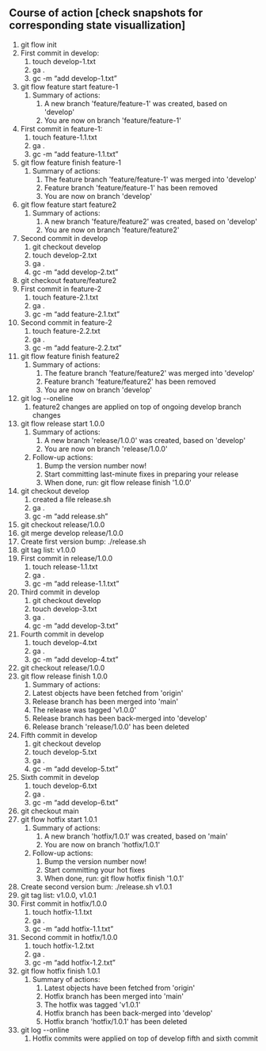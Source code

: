 ## Course of action [check snapshots for corresponding state visuallization]
1. git flow init
2. First commit in develop:
    1. touch develop-1.txt
    2. ga .
    3. gc -m “add develop-1.txt”
3. git flow feature start feature-1
    1. Summary of actions:
        1. A new branch 'feature/feature-1' was created, based on 'develop'
        2. You are now on branch 'feature/feature-1'
4. First commit in feature-1:
    1. touch feature-1.1.txt
    2. ga .
    3. gc -m “add feature-1.1.txt”
5. git flow feature finish feature-1
    1. Summary of actions:
        1. The feature branch 'feature/feature-1' was merged into 'develop'
        2. Feature branch 'feature/feature-1' has been removed
        3. You are now on branch 'develop'
6. git flow feature start feature2
    1. Summary of actions:
        1. A new branch 'feature/feature2' was created, based on 'develop'
        2. You are now on branch 'feature/feature2'
7. Second commit in develop
    1. git checkout develop
    2. touch develop-2.txt
    3. ga .
    4. gc -m “add develop-2.txt”
8. git checkout feature/feature2
9. First commit in feature-2
    1. touch feature-2.1.txt
    2. ga .
    3. gc -m “add feature-2.1.txt”
10. Second commit in feature-2
    1. touch feature-2.2.txt
    2. ga .
    3. gc -m “add feature-2.2.txt”
11. git flow feature finish feature2
    1. Summary of actions:
        1. The feature branch 'feature/feature2' was merged into 'develop'
        2. Feature branch 'feature/feature2' has been removed
        3. You are now on branch 'develop'
12. git log --oneline
    1. feature2 changes are applied on top of ongoing develop branch changes
13. git flow release start 1.0.0
    1. Summary of actions:
        1. A new branch 'release/1.0.0' was created, based on 'develop'
        2. You are now on branch 'release/1.0.0'
    2. Follow-up actions:
        1. Bump the version number now!
        2. Start committing last-minute fixes in preparing your release
        3. When done, run: git flow release finish '1.0.0'
14. git checkout develop
    1. created a file release.sh
    2. ga .
    3. gc -m “add release.sh”
15. git checkout release/1.0.0
16. git merge develop release/1.0.0
17. Create first version bump: ./release.sh
18. git tag list: v1.0.0
19. First commit in release/1.0.0
    1. touch release-1.1.txt
    2. ga .
    3. gc -m “add release-1.1.txt”
20. Third commit in develop
    1. git checkout develop
    2. touch develop-3.txt
    3. ga .
    4. gc -m “add develop-3.txt”
21. Fourth commit in develop
    1. touch develop-4.txt
    2. ga .
    3. gc -m “add develop-4.txt”
22. git checkout release/1.0.0
23. git flow release finish 1.0.0
    1. Summary of actions:
    2. Latest objects have been fetched from 'origin'
    3. Release branch has been merged into 'main'
    4. The release was tagged 'v1.0.0'
    5. Release branch has been back-merged into 'develop'
    6. Release branch 'release/1.0.0' has been deleted
24. Fifth commit in develop
    1. git checkout develop
    2. touch develop-5.txt
    3. ga .
    4. gc -m “add develop-5.txt”
25. Sixth commit in develop
    1. touch develop-6.txt
    2. ga .
    3. gc -m “add develop-6.txt”
26. git checkout main
27. git flow hotfix start 1.0.1
    1. Summary of actions:
        1. A new branch 'hotfix/1.0.1' was created, based on 'main'
        2. You are now on branch 'hotfix/1.0.1'
    2. Follow-up actions:
        1. Bump the version number now!
        2. Start committing your hot fixes
        3. When done, run: git flow hotfix finish '1.0.1' 
28. Create second version bum: ./release.sh v1.0.1
29. git tag list: v1.0.0, v1.0.1
30. First commit in hotfix/1.0.0
    1. touch hotfix-1.1.txt
    2. ga .
    3. gc -m “add hotfix-1.1.txt”
31. Second commit in hotfix/1.0.0
    1. touch hotfix-1.2.txt
    2. ga .
    3. gc -m “add hotfix-1.2.txt”
32. git flow hotfix finish 1.0.1
    1. Summary of actions:
        1. Latest objects have been fetched from 'origin'
        2. Hotfix branch has been merged into 'main'
        3. The hotfix was tagged 'v1.0.1'
        4. Hotfix branch has been back-merged into 'develop'
        5. Hotfix branch 'hotfix/1.0.1' has been deleted
33. git log --online
    1. Hotfix commits were applied on top of develop fifth and sixth commit